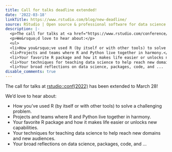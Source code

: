 ```yaml
---
title: Call for talks deadline extended!
date: '2022-03-18'
linkTitle: https://www.rstudio.com/blog/new-deadline/
source: RStudio | Open source & professional software for data science teams on RStudio
description: |-
  <p>The call for talks at <a href="https://www.rstudio.com/conference/">rstudio::conf(2022)</a> has been extended to March 28!</p>
  <p>We&rsquo;d love to hear about:</p>
  <ul>
  <li>How you&rsquo;ve used R (by itself or with other tools) to solve a challenging problem.</li>
  <li>Projects and teams where R and Python live together in harmony.</li>
  <li>Your favorite R package and how it makes life easier or unlocks new capabilities.</li>
  <li>Your techniques for teaching data science to help reach new domains and new audiences.</li>
  <li>Your broad reflections on data science, packages, code, and ...
disable_comments: true
---
```

<p>The call for talks at <a href="https://www.rstudio.com/conference/">rstudio::conf(2022)</a> has been extended to March 28!</p>
<p>We&rsquo;d love to hear about:</p>
<ul>
<li>How you&rsquo;ve used R (by itself or with other tools) to solve a challenging problem.</li>
<li>Projects and teams where R and Python live together in harmony.</li>
<li>Your favorite R package and how it makes life easier or unlocks new capabilities.</li>
<li>Your techniques for teaching data science to help reach new domains and new audiences.</li>
<li>Your broad reflections on data science, packages, code, and ...